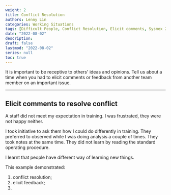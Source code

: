 ```yaml
---
weight: 2
title: Conflict Resolution
authors: Lenny Lin
categories: Working Situations
tags: [Difficult People, Conflict Resolution, Elicit comments, Sysmex 2nd Interview, CGC-Senior Tech Interview]
date: "2022-08-02"
description: 
draft: false
lastmod: "2022-08-02"
series: null
toc: true
---
```


It is important to be receptive to others' ideas and opinions.  Tell us about a time when you had to elicit comments or feedback from another team member on an important issue.
<!--more-->

---

## Elicit comments to resolve conflict
A staff did not meet my expectation in training.  I was frustrated, they were not happy neither.

I took initiative to ask them how I could do differently in training.  They preferred to observed while I was doing analysis a couple of times.  They took notes at the same time.  They did not learn by reading the standard operating procedure.

I learnt that people have different way of learning new things.  


This example demonstrated:  
1) conflict resolution;  
2) elicit feedback;
3) 